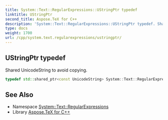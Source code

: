 ```yaml
---
title: System::Text::RegularExpressions::UStringPtr typedef
linktitle: UStringPtr
second_title: Aspose.TeX for C++
description: 'System::Text::RegularExpressions::UStringPtr typedef. Shared UnicodeString to avoid copying in C++.'
type: docs
weight: 1700
url: /cpp/system.text.regularexpressions/ustringptr/
---
```

## UStringPtr typedef


Shared UnicodeString to avoid copying.

```cpp
typedef std::shared_ptr<const UnicodeString> System::Text::RegularExpressions::UStringPtr
```

## See Also

* Namespace [System::Text::RegularExpressions](../)
* Library [Aspose.TeX for C++](../../)
